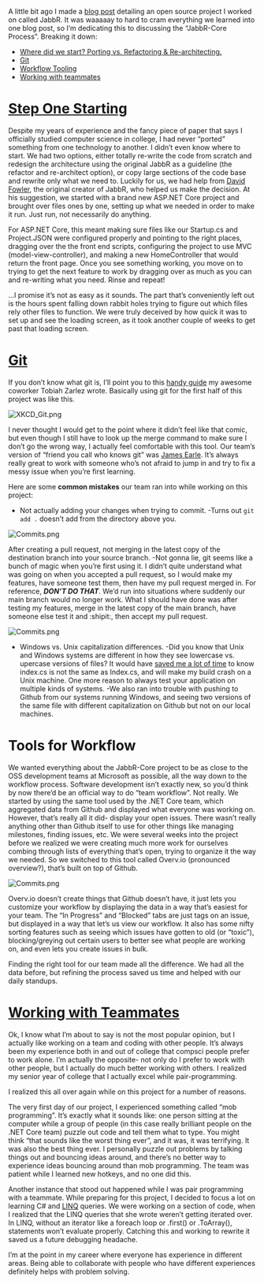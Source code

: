 A little bit ago I made a [blog post](http://ashanhol.github.io/contributing-to-open-source/) detailing an open source project I worked on called JabbR. It was waaaaay to hard to cram everything we learned into one blog post, so I’m dedicating this to discussing the “JabbR-Core Process”.
Breaking it down:

* [Where did we start? Porting vs. Refactoring & Re-architecting.](#step-one-starting)
* [Git](#git)
* [Workflow Tooling](#tools-for-workflow)
* [Working with teammates](#working-with-teammates)

# [Step One Starting](#step-one-starting)


Despite my years of experience and the fancy piece of paper that says I officially studied computer science in college, I had never “ported” something from one technology to another. I didn’t even know where to start. We had two options, either totally re-write the code from scratch and redesign the architecture using the original JabbR as a guideline (the refactor and re-architect option), or copy large sections of the code base and rewrite only what we need to. Luckily for us, we had help from [David Fowler](https://twitter.com/davidfowl), the original creator of JabbR, who helped us make the decision. At his suggestion, we started with a brand new ASP.NET Core project and brought over files ones by one, setting up what we needed in order to make it run. Just run, not necessarily do anything.

For ASP.NET Core, this meant making sure files like our Startup.cs and Project.JSON were configured properly and pointing to the right places, dragging over the the front end scripts, configuring the project to use MVC (model-view-controller), and making a new HomeController that would return the front page. Once you see something working, you move on to trying to get the next feature to work by dragging over as much as you can and re-writing what you need. Rinse and repeat!

…I promise it’s not as easy as it sounds. The part that’s conveniently left out is the hours spent falling down rabbit holes trying to figure out which files rely other files to function. We were truly deceived by how quick it was to set up and see the loading screen, as it took another couple of weeks to get past that loading screen.

# [Git](#git)

If you don’t know what git is, I’ll point you to this [handy guide](http://www.tobiahz.com/2014/08/intro-git-github-0/) my awesome coworker Tobiah Zarlez wrote.
Basically using git for the first half of this project was like this.

![XKCD_Git.png](http://i2.wp.com/imgs.xkcd.com/comics/git.png?resize=330%2C478)

I never thought I would get to the point where it didn’t feel like that comic, but even though I still have to look up the merge command to make sure I don’t go the wrong way, I actually feel comfortable with this tool. Our team’s version of “friend you call who knows git” was [James Earle](https://twitter.com/ItsJamesIRL). It’s always really great to work with someone who’s not afraid to jump in and try to fix a messy issue when you’re first learning.

Here are some **common mistakes** our team ran into while working on this project:

* Not actually adding your changes when trying to commit.
   -Turns out `git add .` doesn’t add from the directory above you.

![Commits.png](http://i1.wp.com/adinashanholtz.com/wp-content/uploads/2016/12/overvio.jpg?resize=1024%2C593)

After creating a pull request, not merging in the latest copy of the destination branch into your source branch.
-Not gonna lie, git seems like a bunch of magic when you’re first using it. I didn’t quite understand what was going on when you accepted a pull request, so I would make my features, have someone test them, then have my pull request merged in. For reference, _**DON’T DO THAT**_. We’d run into situations where suddenly our main branch would no longer work. What I should have done was after testing my features, merge in the latest copy of the main branch, have someone else test it and :shipit:, then accept my pull request.

![Commits.png](http://i1.wp.com/adinashanholtz.com/wp-content/uploads/2016/12/pr.png?resize=1024%2C571)

* Windows vs. Unix capitalization differences.
    -Did you know that Unix and Windows systems are different in how they see lowercase vs. upercase versions of files? It would have [saved me a lot of time](https://github.com/MachUpskillingFY17/JabbR-Core/pull/305) to know index.cs is not the same as Index.cs, and will make my build crash on a Unix machine. One more reason to always test your application on multiple kinds of systems.
    -We also ran into trouble with pushing to Github from our systems running Windows, and seeing two versions of the same file with different capitalization on Github but not on our local machines.

# Tools for Workflow
We wanted everything about the JabbR-Core project to be as close to the OSS development teams at Microsoft as possible, all the way down to the workflow process. Software development isn’t exactly new, so you’d think by now there’d be an official way to do “team workflow”.
Not really.
We started by using the same tool used by the .NET Core team, which aggregated data from Github and displayed what everyone was working on. However, that’s really all it did- display your open issues. There wasn’t really anything other than Github itself to use for other things like managing milestones, finding issues, etc. We were several weeks into the project before we realized we were creating much more work for ourselves combing through lists of everything that’s open, trying to organize it the way we needed.
So we switched to this tool called Overv.io (pronounced overview?), that’s built on top of Github.

![Commits.png](https://web.archive.org/web/20170704165953im_/http://i1.wp.com/adinashanholtz.com/wp-content/uploads/2016/12/overvio.jpg?resize=1024%2C593)

Overv.io doesn’t create things that Github doesn’t have, it just lets you customize your workflow by displaying the data in a way that’s easiest for your team. The “In Progress” and “Blocked” tabs are just tags on an issue, but displayed in a way that let’s us view our workflow. It also has some nifty sorting features such as seeing which issues have gotten to old (or “toxic”), blocking/greying out certain users to better see what people are working on, and even lets you create issues in bulk.

Finding the right tool for our team made all the difference. We had all the data before, but refining the process saved us time and helped with our daily standups.

# [Working with Teammates](#working-with-teammates)
Ok, I know what I’m about to say is not the most popular opinion, but I actually like working on a team and coding with other people. It’s always been my experience both in and out of college that compsci people prefer to work alone. I’m actually the opposite- not only do I prefer to work with other people, but I actually do much better working with others. I realized my senior year of college that I actually excel while pair-programming.

I realized this all over again while on this project for a number of reasons.

The very first day of our project, I experienced something called “mob programming”. It’s exactly what it sounds like: one person sitting at the computer while a group of people (in this case really brilliant people on the .NET Core team) puzzle out code and tell them what to type. You might think “that sounds like the worst thing ever”, and it was, it was terrifying. It was also the best thing ever. I personally puzzle out problems by talking things out and bouncing ideas around, and there’s no better way to experience ideas bouncing around than mob programming. The team was patient while I learned new hotkeys, and no one did this.

Another instance that stood out happened while I was pair programming with a teammate. While preparing for this project, I decided to focus a lot on learning C# and [LINQ](https://msdn.microsoft.com/en-us/library/bb397906.aspx) queries. We were working on a section of code, when I realized that the LINQ queries that she wrote weren’t getting iterated over. In LINQ, without an iterator like a foreach loop or .first() or .ToArray(), statements won’t evaluate properly. Catching this and working to rewrite it saved us a future debugging headache.

I’m at the point in my career where everyone has experience in different areas. Being able to collaborate with people who have different experiences definitely helps with problem solving.

